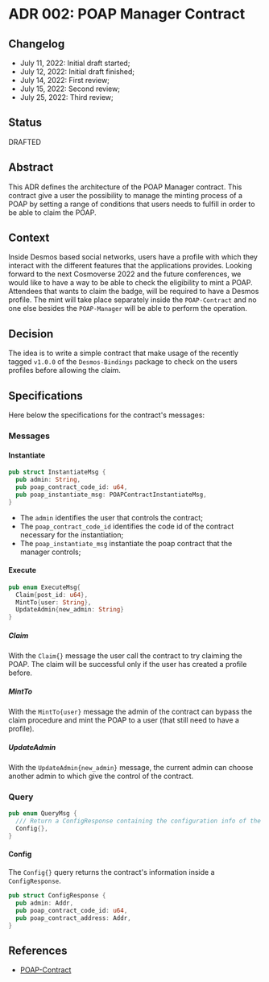 # ADR 002: POAP Manager Contract

## Changelog

- July 11, 2022: Initial draft started;
- July 12, 2022: Initial draft finished;
- July 14, 2022: First review;
- July 15, 2022: Second review;
- July 25, 2022: Third review;

## Status
DRAFTED

## Abstract
This ADR defines the architecture of the POAP Manager contract. This contract give a user the possibility to manage
the minting process of a POAP by setting a range of conditions that users needs to fulfill in order to be able to claim
the POAP.

## Context
Inside Desmos based social networks, users have a profile with which they interact with the different features that the
applications provides. Looking forward to the next Cosmoverse 2022 and the future conferences,
we would like to have a way to be able to check the eligibility to mint a POAP. Attendees that wants to claim the badge,
will be required to have a Desmos profile. The mint will take place separately inside the `POAP-Contract` and no one
else besides the `POAP-Manager` will be able to perform the operation.

## Decision
The idea is to write a simple contract that make usage of the recently tagged `v1.0.0` of the `Desmos-Bindings` package
to check on the users profiles before allowing the claim.

## Specifications
Here below the specifications for the contract's messages:

### Messages

#### Instantiate
```rust
pub struct InstantiateMsg {
  pub admin: String,
  pub poap_contract_code_id: u64,
  pub poap_instantiate_msg: POAPContractInstantiateMsg,
}
```

* The `admin` identifies the user that controls the contract;
* The `poap_contract_code_id` identifies the code id of the contract necessary for the instantiation;
* The `poap_instantiate_msg` instantiate the poap contract that the manager controls;

#### Execute
```rust
pub enum ExecuteMsg{
  Claim{post_id: u64},
  MintTo{user: String},
  UpdateAdmin{new_admin: String}
}
```

##### Claim
With the `Claim{}` message the user call the contract to try claiming the POAP. The claim will be successful only if the user has created a profile before.

##### MintTo
With the `MintTo{user}` message the admin of the contract can bypass the claim procedure and mint the POAP to a user (that still need to have a profile).

##### UpdateAdmin
With the `UpdateAdmin{new_admin}` message, the current admin can choose another admin to which give the control of the contract.

### Query
```rust
pub enum QueryMsg {
  /// Return a ConfigResponse containing the configuration info of the contract
  Config{},
}
```

#### Config
The `Config{}` query returns the contract's information inside a `ConfigResponse`.
```rust
pub struct ConfigResponse {
  pub admin: Addr,
  pub poap_contract_code_id: u64,
  pub poap_contract_address: Addr,
}
```

## References
- [POAP-Contract](https://github.com/desmos-labs/desmos-contracts/blob/leonardo/adr-001/docs/architecture/adr-001-poap-contract.md)
